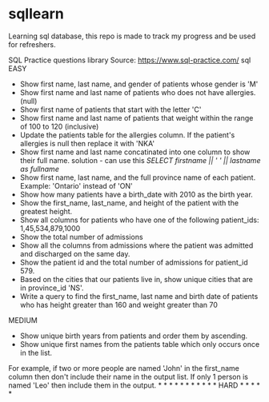 # sqllearn
Learning sql database, this repo is made to track my progress and be used for refreshers.

SQL Practice questions library
Source: https://www.sql-practice.com/ 
sql 
EASY
* Show first name, last name, and gender of patients whose gender is 'M'
* Show first name and last name of patients who does not have allergies. (null)
* Show first name of patients that start with the letter 'C'
* Show first name and last name of patients that weight within the range of 100 to 120 (inclusive)
* Update the patients table for the allergies column. If the patient's allergies is null then replace it with 'NKA'
* Show first name and last name concatinated into one column to show their full name. solution - can use this *SELECT firstname || ' ' || lastname as fullname*
* Show first name, last name, and the full province name of each patient. Example: 'Ontario' instead of 'ON'
* Show how many patients have a birth_date with 2010 as the birth year.
* Show the first_name, last_name, and height of the patient with the greatest height.
* Show all columns for patients who have one of the following patient_ids: 1,45,534,879,1000
* Show the total number of admissions
* Show all the columns from admissions where the patient was admitted and discharged on the same day.
* Show the patient id and the total number of admissions for patient_id 579.
* Based on the cities that our patients live in, show unique cities that are in province_id 'NS'.
* Write a query to find the first_name, last name and birth date of patients who has height greater than 160 and weight greater than 70

MEDIUM
* Show unique birth years from patients and order them by ascending.
* Show unique first names from the patients table which only occurs once in the list.

For example, if two or more people are named 'John' in the first_name column then don't include their name in the output list. If only 1 person is named 'Leo' then include them in the output.
* 
* 
* 
* 
* 
* 
* 
* 
* 
* 
* 
HARD
* 
* 
* 
* 
* 